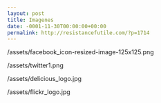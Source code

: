 ```yaml
---
layout: post
title: Imagenes
date: -0001-11-30T00:00:00+00:00
permalink: http://resistancefutile.com/?p=1714
---
```

/assets/facebook_icon-resized-image-125x125.png

/assets/twitter1.png

/assets/delicious_logo.jpg

/assets/flickr_logo.jpg
